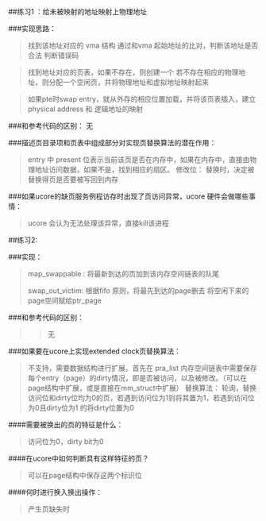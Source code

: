 ##练习1 ：给未被映射的地址映射上物理地址


###实现思路：

> 找到该地址对应的 vma 结构
> 通过和vma 起始地址的比对，判断该地址是否合法
> 判断错误码

> 找到地址对应的页表，如果不存在，则创建一个
> 若不存在相应的物理地址，则分配一个空闲页，并将物理地址和虚拟地址映射起来

> 如果pte时swap entry，就从外存的相应位置加载，并将该页表插入，建立physical address 和 逻辑地址的映射

###和参考代码的区别：
无


###描述页目录项和页表中组成部分对实现页替换算法的潜在作用：
> entry 中 present 位表示当前该页是否在内存中，如果在内存中，直接由物理地址访问数据，如果不是，找到相应的扇区。
> 修改位： 替换时，决定被替换得页是否要被写回到内存



###如果ucore的缺页服务例程访存时出现了页访问异常，ucore 硬件会做哪些事情：
> ucore 会认为无法处理该异常，直接kill该进程



##练习2:

###实现：

> map_swappable :
> 将最新到达的页加到该内存空间链表的队尾
> 
> swap_out_victim:
> 根据fifo 原则，将最先到达的page删去
> 将空闲下来的page空间赋给ptr_page

###和参考代码的区别：
> > 无


###如果要在ucore上实现extended clock页替换算法：

> 不支持，需要数据结构进行扩展。首先在 pra_list 内存空间链表中需要保存每个entry（page）的dirty情况，即是否被访问，以及被修改。（可以在page结构中扩展，或是直接在mm_struct中扩展）
> 替换算法： 轮询，替换访问位和dirty位均为0的页，若遇到访问位为1则将其置为1，若遇到访问位为0且dirty位为1 的将dirty位置为0

####需要被换出的页的特征是什么：
> 访问位为0，dirty bit为0

####在ucore中如何判断具有这样特征的页？
> 可以在page结构中保存这两个标识位

####何时进行换入换出操作：
> 产生页缺失时
